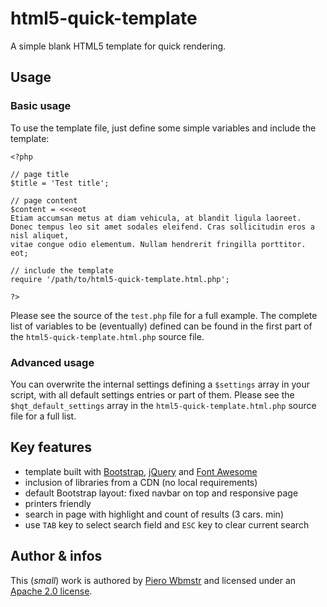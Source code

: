 html5-quick-template
====================

A simple blank HTML5 template for quick rendering.

## Usage

### Basic usage

To use the template file, just define some simple variables and include the template:

    <?php

    // page title
    $title = 'Test title';

    // page content
    $content = <<<eot
    Etiam accumsan metus at diam vehicula, at blandit ligula laoreet.
    Donec tempus leo sit amet sodales eleifend. Cras sollicitudin eros a nisl aliquet,
    vitae congue odio elementum. Nullam hendrerit fringilla porttitor.
    eot;

    // include the template
    require '/path/to/html5-quick-template.html.php';

    ?>

Please see the source of the `test.php` file for a full example. The complete list of variables
to be (eventually) defined can be found in the first part of the `html5-quick-template.html.php`
source file.

### Advanced usage

You can overwrite the internal settings defining a `$settings` array in your script, with
all default settings entries or part of them. Please see the `$hqt_default_settings` array in
the `html5-quick-template.html.php` source file for a full list.

## Key features

-   template built with [Bootstrap](http://getbootstrap.com/), [jQuery](http://jquery.com/)
    and [Font Awesome](http://fortawesome.github.io/Font-Awesome)
-   inclusion of libraries from a CDN (no local requirements)
-   default Bootstrap layout: fixed navbar on top and responsive page
-   printers friendly
-   search in page with highlight and count of results (3 cars. min)
-   use `TAB` key to select search field and `ESC` key to clear current search

## Author & infos

This (*small*) work is authored by [Piero Wbmstr](http://github.com/pierowbmstr) and licensed
under an [Apache 2.0 license](http://www.apache.org/licenses/LICENSE-2.0.html).
